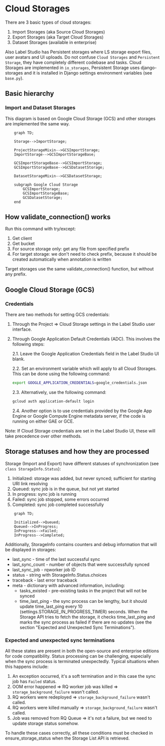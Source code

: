 # Cloud Storages

There are 3 basic types of cloud storages:

1. Import Storages (aka Source Cloud Storages)
2. Export Storages (aka Target Cloud Storages)
3. Dataset Storages (available in enterprise)

Also Label Studio has Persistent storages where LS storage export files, user avatars and UI uploads. Do not confuse `Cloud Storages` and `Persistent Storage`, they have completely different codebase and tasks. Cloud Storages are implemented in `io_storages`, Persistent Storage uses django-storages and it is installed in Django settings environment variables (see `base.py`). 




## Basic hierarchy 

### Import and Dataset Storages 
 
This diagram is based on Google Cloud Storage (GCS) and other storages are implemented the same way.
  
```mermaid
    graph TD;
    
    Storage-->ImportStorage;
    
    ProjectStorageMixin-->GCSImportStorage;
    ImportStorage-->GCSImportStorageBase;

    GCSImportStorageBase-->GCSImportStorage; 
    GCSImportStorageBase-->GCSDatasetStorage;

    DatasetStorageMixin-->GCSDatasetStorage;

    subgraph Google Cloud Storage
        GCSImportStorage;
        GCSImportStorageBase;
        GCSDatasetStorage;
    end
```



## How validate_connection() works

Run this command with try/except: 
1. Get client
2. Get bucket
3. For source storage only: get any file from specified prefix
4. For target storage: we don't need to check prefix, because it should be created automatically when annotation is written

Target storages use the same validate_connection() function, but without any prefix.


## Google Cloud Storage (GCS)

### Credentials 

There are two methods for setting GCS credentials:
1. Through the Project => Cloud Storage settings in the Label Studio user interface.
2. Through Google Application Default Credentials (ADC). This involves the following steps:

   2.1. Leave the Google Application Credentials field in the Label Studio UI blank.
   
   2.2. Set an environment variable which will apply to all Cloud Storages. This can be done using the following command:
   ```bash
   export GOOGLE_APPLICATION_CREDENTIALS=google_credentials.json
   ```
   2.3. Alternatively, use the following command:
   ```bash
   gcloud auth application-default login
   ```
   2.4. Another option is to use credentials provided by the Google App Engine or Google Compute Engine metadata server, if the code is running on either GAE or GCE.

Note: If Cloud Storage credentials are set in the Label Studio UI, these will take precedence over other methods.

     


## Storage statuses and how they are processed

Storage (Import and Export) have different statuses of synchronization (see `class StorageInfo.Status`):

1. Initialized: storage was added, but never synced; sufficient for starting URI link resolving
2. Queued: sync job is in the queue, but not yet started
3. In progress: sync job is running
4. Failed: sync job stopped, some errors occurred
5. Completed: sync job completed successfully

```mermaid
    graph TD;

    Initialized-->Queued;
    Queued-->InProgress;
    InProgress-->Failed;
    InProgress-->Completed; 
```

Additionally, StorageInfo contains counters and debug information that will be displayed in storages:

* last_sync - time of the last successful sync
* last_sync_count - number of objects that were successfully synced
* last_sync_job - rqworker job ID
* status - string with StorageInfo.Status.choices
* traceback - last error traceback
* meta - dictionary with advanced information, including:
  - tasks_existed - pre-existing tasks in the project that will not be synced
  - time_last_ping - the sync process can be lengthy, but it should update time_last_ping every 10 (settings.STORAGE_IN_PROGRESS_TIMER) seconds. When the Storage API tries to fetch the storage, it checks time_last_ping and marks the sync process as failed if there are no updates (see the section "Expected and Unexpected Sync Terminations").

### Expected and unexpected sync terminations

All these states are present in both the open-source and enterprise editions for code compatibility. Status processing can be challenging, especially when the sync process is terminated unexpectedly. Typical situations when this happens include:

1. An exception occurred, it's a soft termination and in this case the sync job has `Failed` status. 
2. OOM error happened => RQ worker job was killed => `storage_background_failure` wasn't called.
3. RQ workers were redeployed => `storage_background_failure` wasn't called.
4. RQ workers were killed manually => `storage_background_failure` wasn't called.
5. Job was removed from RQ Queue => it's not a failure, but we need to update storage status somehow. 

To handle these cases correctly, all these conditions must be checked in ensure_storage_status when the Storage List API is retrieved.